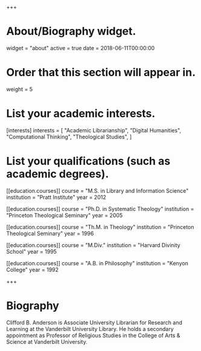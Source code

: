 +++
# About/Biography widget.
widget = "about"
active = true
date = 2018-06-11T00:00:00

# Order that this section will appear in.
weight = 5

# List your academic interests.
[interests]
  interests = [
    "Academic Librarianship",
    "Digital Humanities",
    "Computational Thinking",
    "Theological Studies",
  ]

# List your qualifications (such as academic degrees).
[[education.courses]]
  course = "M.S. in Library and Information Science"
  institution = "Pratt Institute"
  year = 2012

[[education.courses]]
  course = "Ph.D. in Systematic Theology"
  institution = "Princeton Theological Seminary"
  year = 2005

[[education.courses]]
  course = "Th.M. in Theology"
  institution = "Princeton Theological Seminary"
  year = 1996

[[education.courses]]
  course = "M.Div."
  institution = "Harvard Divinity School"
  year = 1995

[[education.courses]]
  course = "A.B. in Philosophy"
  institution = "Kenyon College"
  year = 1992

+++

# Biography

Clifford B. Anderson is Associate University Librarian for Research and Learning at the Vanderbilt University Library. He holds a secondary appointment as Professor of Religious Studies in the College of Arts & Science at Vanderbilt University.
